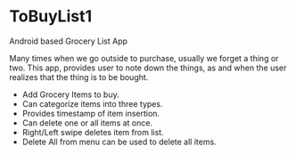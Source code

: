 # ToBuyList1

Android based Grocery List App

Many times when we go outside to purchase, usually we forget a thing or two. This app, provides user to note down the things,
as and when the user realizes that the thing is to be bought.

- Add Grocery Items to buy.
- Can categorize items into three types.
- Provides timestamp of item insertion.
- Can delete one or all items at once.
- Right/Left swipe deletes item from list.
- Delete All from menu can be used to delete all items.
